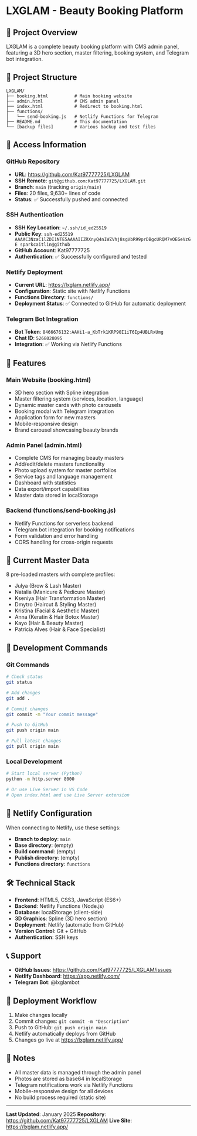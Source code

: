 # LXGLAM - Beauty Booking Platform

## 🎯 Project Overview
LXGLAM is a complete beauty booking platform with CMS admin panel, featuring a 3D hero section, master filtering, booking system, and Telegram bot integration.

## 📁 Project Structure
```
LXGLAM/
├── booking.html          # Main booking website
├── admin.html            # CMS admin panel
├── index.html            # Redirect to booking.html
├── functions/
│   └── send-booking.js   # Netlify Functions for Telegram
├── README.md             # This documentation
└── [backup files]        # Various backup and test files
```

## 🔑 Access Information

### GitHub Repository
- **URL**: https://github.com/Kat97777725/LXGLAM
- **SSH Remote**: `git@github.com:Kat97777725/LXGLAM.git`
- **Branch**: `main` (tracking `origin/main`)
- **Files**: 20 files, 9,630+ lines of code
- **Status**: ✅ Successfully pushed and connected

### SSH Authentication
- **SSH Key Location**: `~/.ssh/id_ed25519`
- **Public Key**: `ssh-ed25519 AAAAC3NzaC1lZDI1NTE5AAAAIIZRXnyQ4nIWZVhj8sgVbR99prDBgcURQM7vOEGeVzGE sparkcaitlin@github`
- **GitHub Account**: Kat97777725
- **Authentication**: ✅ Successfully configured and tested

### Netlify Deployment
- **Current URL**: https://lxglam.netlify.app/
- **Configuration**: Static site with Netlify Functions
- **Functions Directory**: `functions/`
- **Deployment Status**: ✅ Connected to GitHub for automatic deployment

### Telegram Bot Integration
- **Bot Token**: `8466676132:AAHi1-a_KbTrk1KRP90I1iT6Ip4UBLRxUmg`
- **Chat ID**: `5268028095`
- **Integration**: ✅ Working via Netlify Functions

## 🚀 Features

### Main Website (booking.html)
- 3D hero section with Spline integration
- Master filtering system (services, location, language)
- Dynamic master cards with photo carousels
- Booking modal with Telegram integration
- Application form for new masters
- Mobile-responsive design
- Brand carousel showcasing beauty brands

### Admin Panel (admin.html)
- Complete CMS for managing beauty masters
- Add/edit/delete masters functionality
- Photo upload system for master portfolios
- Service tags and language management
- Dashboard with statistics
- Data export/import capabilities
- Master data stored in localStorage

### Backend (functions/send-booking.js)
- Netlify Functions for serverless backend
- Telegram bot integration for booking notifications
- Form validation and error handling
- CORS handling for cross-origin requests

## 👥 Current Master Data
8 pre-loaded masters with complete profiles:
- Julya (Brow & Lash Master)
- Natalia (Manicure & Pedicure Master)
- Kseniya (Hair Transformation Master)
- Dmytro (Haircut & Styling Master)
- Kristina (Facial & Aesthetic Master)
- Anna (Keratin & Hair Botox Master)
- Kayo (Hair & Beauty Master)
- Patricia Alves (Hair & Face Specialist)

## 🔧 Development Commands

### Git Commands
```bash
# Check status
git status

# Add changes
git add .

# Commit changes
git commit -m "Your commit message"

# Push to GitHub
git push origin main

# Pull latest changes
git pull origin main
```

### Local Development
```bash
# Start local server (Python)
python -m http.server 8000

# Or use Live Server in VS Code
# Open index.html and use Live Server extension
```

## 📱 Netlify Configuration
When connecting to Netlify, use these settings:
- **Branch to deploy**: `main`
- **Base directory**: (empty)
- **Build command**: (empty)
- **Publish directory**: (empty)
- **Functions directory**: `functions`

## 🛠️ Technical Stack
- **Frontend**: HTML5, CSS3, JavaScript (ES6+)
- **Backend**: Netlify Functions (Node.js)
- **Database**: localStorage (client-side)
- **3D Graphics**: Spline (3D hero section)
- **Deployment**: Netlify (automatic from GitHub)
- **Version Control**: Git + GitHub
- **Authentication**: SSH keys

## 📞 Support
- **GitHub Issues**: https://github.com/Kat97777725/LXGLAM/issues
- **Netlify Dashboard**: https://app.netlify.com/
- **Telegram Bot**: @lxglambot

## 🔄 Deployment Workflow
1. Make changes locally
2. Commit changes: `git commit -m "Description"`
3. Push to GitHub: `git push origin main`
4. Netlify automatically deploys from GitHub
5. Changes go live at https://lxglam.netlify.app/

## 📝 Notes
- All master data is managed through the admin panel
- Photos are stored as base64 in localStorage
- Telegram notifications work via Netlify Functions
- Mobile-responsive design for all devices
- No build process required (static site)

---
**Last Updated**: January 2025
**Repository**: https://github.com/Kat97777725/LXGLAM
**Live Site**: https://lxglam.netlify.app/
